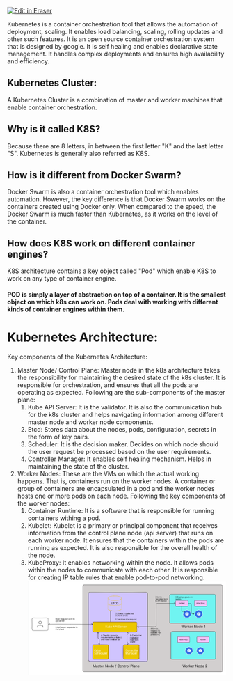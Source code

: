 <p><a target="_blank" href="https://app.eraser.io/workspace/5SbAyc1y0ja2Bw5HOPb1" id="edit-in-eraser-github-link"><img alt="Edit in Eraser" src="https://firebasestorage.googleapis.com/v0/b/second-petal-295822.appspot.com/o/images%2Fgithub%2FOpen%20in%20Eraser.svg?alt=media&amp;token=968381c8-a7e7-472a-8ed6-4a6626da5501"></a></p>

Kubernetes is a container orchestration tool that allows the automation of deployment, scaling. It enables load balancing, scaling, rolling updates and other such features. It is an open source container orchestration system that is designed by google. It is self healing and enables declarative state management. It handles complex deployments and ensures high availability and efficiency. 

## Kubernetes Cluster: 
A Kubernetes Cluster is a combination of master and worker machines that enable container orchestration. 

## Why is it called K8S? 
Because there are 8 letters, in between the first letter "K" and the last letter "S". Kubernetes is generally also referred as K8S. 

## How is it different from Docker Swarm? 
Docker Swarm is also a container orchestration tool which enables automation. However, the key difference is that Docker Swarm works on the containers created using Docker only. When compared to the speed, the Docker Swarm is much faster than Kubernetes, as it works on the level of the container. 

## How does K8S work on different container engines? 
K8S architecture contains a key object called "Pod" which enable K8S to work on any type of container engine. 

#### POD is simply a layer of abstraction on top of a container. It is the smallest object on which k8s can work on. Pods deal with working with different kinds of container engines within them.
#  Kubernetes Architecture:
 Key components of the Kubernetes Architecture: 

1.  Master Node/ Control Plane: Master node in the k8s architecture takes the responsibility for maintaining the desired state of the k8s cluster. It is responsible for orchestration, and ensures that all the pods are operating as expected. Following are the sub-components of the master plane:
    1. Kube API Server: It is the validator. It is also the communication hub for the k8s cluster and helps navigating information among different master node and worker node components. 
    2. Etcd: Stores data about the nodes, pods, configuration, secrets in the form of key pairs. 
    3. Scheduler: It is the decision maker.  Decides on which node should the user request be processed based on the user requirements. 
    4. Controller Manager: It enables self healing mechanism. Helps in maintaining the state of the cluster.
2. Worker Nodes: These are the VMs on which the actual working happens. That is, containers run on the worker nodes. A container or group of containers are encapsulated in a pod and the worker nodes hosts one or more pods on each node. Following the key components of the worker nodes: 
    1. Container Runtime: It is a software that is responsible for running containers withing a pod. 
    2. Kubelet: Kubelet is a primary or principal component that receives information from the control plane node (api server) that runs on each worker node. It ensures that the containers within the pods are running as expected. It is also responsible for the overall health of the node. 
    3. KubeProxy: It enables networking within the node. It allows pods within the nodes to communicate with each other. It is responsible for creating IP table rules that enable pod-to-pod networking. 
![K8S Architecture](/.eraser/5SbAyc1y0ja2Bw5HOPb1___5xDTFinwA9fr5hUYeqTxN5JwMS42___---figure---zUpGx3MqGj84D3LysE7st---figure---_PRGcgIvotH8B0X1WzSpRg.png "K8S Architecture")







<!--- Eraser file: https://app.eraser.io/workspace/5SbAyc1y0ja2Bw5HOPb1 --->